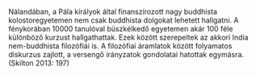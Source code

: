 Nálandában, a Pála királyok által finanszírozott nagy buddhista kolostoregyetemen nem csak buddhista dolgokat lehetett hallgatni. A fénykorában 10000 tanulóval büszkélkedő egyetemen akár 100 féle különböző kurzust hallgathattak. Ezek között szerepeltek az akkori India nem-buddhista filozófiái is. A filozófiai áramlatok között folyamatos diskurzus zajlott, a versengő irányzatok gondolatai hatottak egymásra. (Skilton 2013: 197)
